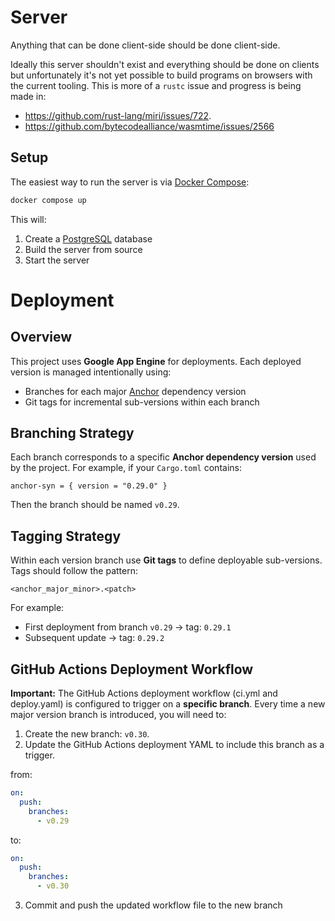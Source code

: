 # Server

Anything that can be done client-side should be done client-side.

Ideally this server shouldn't exist and everything should be done on clients but unfortunately it's not yet possible to build programs on browsers with the current tooling. This is more of a `rustc` issue and progress is being made in:

- https://github.com/rust-lang/miri/issues/722.
- https://github.com/bytecodealliance/wasmtime/issues/2566

## Setup

The easiest way to run the server is via [Docker Compose](https://github.com/docker/compose):

```sh
docker compose up
```

This will:

1. Create a [PostgreSQL](https://www.postgresql.org/) database
2. Build the server from source
3. Start the server

# Deployment

## Overview

This project uses **Google App Engine** for deployments. Each deployed version is managed intentionally using:

- Branches for each major [Anchor](https://github.com/solana-foundation/anchor) dependency version
- Git tags for incremental sub-versions within each branch

## Branching Strategy

Each branch corresponds to a specific **Anchor dependency version** used by the project. For example, if your `Cargo.toml` contains:

```
anchor-syn = { version = "0.29.0" }
```

Then the branch should be named `v0.29`.


## Tagging Strategy

Within each version branch use **Git tags** to define deployable sub-versions. Tags should follow the pattern:

```
<anchor_major_minor>.<patch>
```

For example:

- First deployment from branch `v0.29` → tag: `0.29.1`
- Subsequent update → tag: `0.29.2`


## GitHub Actions Deployment Workflow

**Important:** The GitHub Actions deployment workflow (ci.yml and deploy.yaml) is configured to trigger on a **specific branch**. Every time a new major version branch is introduced, you will need to:

1. Create the new branch: `v0.30`.
2. Update the GitHub Actions deployment YAML to include this branch as a trigger. 

from:

```yaml
on:
  push:
    branches:
      - v0.29
```
to:
```yaml
on:
  push:
    branches:
      - v0.30
```

3. Commit and push the updated workflow file to the new branch
